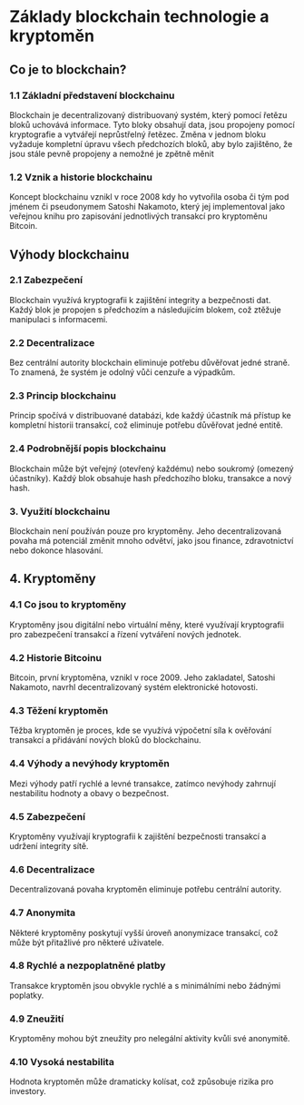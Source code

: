 # Základy blockchain technologie a kryptoměn
## Co je to blockchain?
### 1.1 Základní představení blockchainu
Blockchain je decentralizovaný distribuovaný systém, který pomocí řetězu bloků uchovává informace. Tyto bloky obsahují data, jsou propojeny pomocí kryptografie a vytvářejí neprůstřelný řetězec. Změna v jednom bloku vyžaduje kompletní úpravu všech předchozích bloků, aby bylo zajištěno, že jsou stále pevně propojeny a nemožné je zpětně měnit

### 1.2 Vznik a historie blockchainu
Koncept blockchainu vznikl v roce 2008 kdy ho vytvořila osoba či tým pod jménem či pseudonymem Satoshi Nakamoto, který jej implementoval jako veřejnou knihu pro zapisování jednotlivých transakcí pro kryptoměnu Bitcoin.

## Výhody blockchainu
### 2.1 Zabezpečení
Blockchain využívá kryptografii k zajištění integrity a bezpečnosti dat. Každý blok je propojen s předchozím a následujícím blokem, což ztěžuje manipulaci s informacemi.

### 2.2 Decentralizace
Bez centrální autority blockchain eliminuje potřebu důvěřovat jedné straně. To znamená, že systém je odolný vůči cenzuře a výpadkům.

### 2.3 Princip blockchainu
Princip spočívá v distribuované databázi, kde každý účastník má přístup ke kompletní historii transakcí, což eliminuje potřebu důvěřovat jedné entitě.

### 2.4 Podrobnější popis blockchainu
Blockchain může být veřejný (otevřený každému) nebo soukromý (omezený účastníky). Každý blok obsahuje hash předchozího bloku, transakce a nový hash.

### 3. Využití blockchainu
Blockchain není používán pouze pro kryptoměny. Jeho decentralizovaná povaha má potenciál změnit mnoho odvětví, jako jsou finance, zdravotnictví nebo dokonce hlasování.

## 4. Kryptoměny
### 4.1 Co jsou to kryptoměny
Kryptoměny jsou digitální nebo virtuální měny, které využívají kryptografii pro zabezpečení transakcí a řízení vytváření nových jednotek.

### 4.2 Historie Bitcoinu
Bitcoin, první kryptoměna, vznikl v roce 2009. Jeho zakladatel, Satoshi Nakamoto, navrhl decentralizovaný systém elektronické hotovosti.

### 4.3 Těžení kryptoměn
Těžba kryptoměn je proces, kde se využívá výpočetní síla k ověřování transakcí a přidávání nových bloků do blockchainu.

### 4.4 Výhody a nevýhody kryptoměn
Mezi výhody patří rychlé a levné transakce, zatímco nevýhody zahrnují nestabilitu hodnoty a obavy o bezpečnost.

### 4.5 Zabezpečení
Kryptoměny využívají kryptografii k zajištění bezpečnosti transakcí a udržení integrity sítě.

### 4.6 Decentralizace
Decentralizovaná povaha kryptoměn eliminuje potřebu centrální autority.

### 4.7 Anonymita
Některé kryptoměny poskytují vyšší úroveň anonymizace transakcí, což může být přitažlivé pro některé uživatele.

### 4.8 Rychlé a nezpoplatněné platby
Transakce kryptoměn jsou obvykle rychlé a s minimálními nebo žádnými poplatky.

### 4.9 Zneužití
Kryptoměny mohou být zneužity pro nelegální aktivity kvůli své anonymitě.

### 4.10 Vysoká nestabilita
Hodnota kryptoměn může dramaticky kolísat, což způsobuje rizika pro investory.
